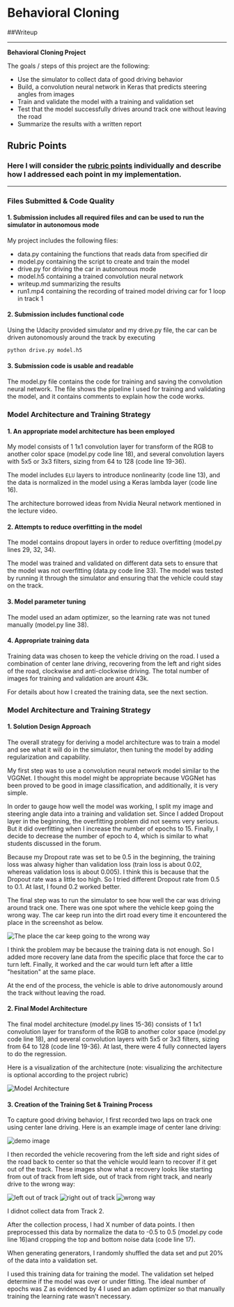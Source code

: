 # **Behavioral Cloning** 

##Writeup

---

**Behavioral Cloning Project**

The goals / steps of this project are the following:
* Use the simulator to collect data of good driving behavior
* Build, a convolution neural network in Keras that predicts steering angles from images
* Train and validate the model with a training and validation set
* Test that the model successfully drives around track one without leaving the road
* Summarize the results with a written report


[//]: # (Image References)

[dirt road]: ./writeup/dirt_road.png "Dirt Road Place"
[model architecture]: ./writeup/model_architecture.png "Model Architecture"
[image1]: ./writeup/image1.jpg "Image 1"
[left out of track]: ./writeup/left_out_of_track.jpg "left out of track"
[right out of track]: ./writeup/right_out_of_track.jpg "right out of track"
[wrong way]: ./writeup/wrong_way.jpg "wrong way"

## Rubric Points
### Here I will consider the [rubric points](https://review.udacity.com/#!/rubrics/432/view) individually and describe how I addressed each point in my implementation.  

---
### Files Submitted & Code Quality

#### 1. Submission includes all required files and can be used to run the simulator in autonomous mode

My project includes the following files:
* data.py containing the functions that reads data from specified dir
* model.py containing the script to create and train the model
* drive.py for driving the car in autonomous mode
* model.h5 containing a trained convolution neural network 
* writeup.md summarizing the results
* run1.mp4 containing the recording of trained model driving car for 1 loop in track 1

#### 2. Submission includes functional code
Using the Udacity provided simulator and my drive.py file, the car can be driven autonomously around the track by executing 
```sh
python drive.py model.h5
```

#### 3. Submission code is usable and readable

The model.py file contains the code for training and saving the convolution neural network. The file shows the pipeline I used for training and validating the model, and it contains comments to explain how the code works.

### Model Architecture and Training Strategy

#### 1. An appropriate model architecture has been employed

My model consists of 1 1x1 convolution layer for transform of the RGB to another color space (model.py code line 18), and several convolution layers with 5x5 or 3x3 filters, sizing from 64 to 128 (code line 19-36).

The model includes `ELU` layers to introduce nonlinearity (code line 13), and the data is normalized in the model using a Keras lambda layer (code line 16).

The architecture borrowed ideas from Nvidia Neural network mentioned in the lecture video.

#### 2. Attempts to reduce overfitting in the model

The model contains dropout layers in order to reduce overfitting (model.py lines 29, 32, 34). 

The model was trained and validated on different data sets to ensure that the model was not overfitting (data.py code line 33). The model was tested by running it through the simulator and ensuring that the vehicle could stay on the track.

#### 3. Model parameter tuning

The model used an adam optimizer, so the learning rate was not tuned manually (model.py line 38).

#### 4. Appropriate training data

Training data was chosen to keep the vehicle driving on the road. I used a combination of center lane driving, recovering from the left and right sides of the road, clockwise and anti-clockwise driving. The total number of images for training and validation are arount 43k.

For details about how I created the training data, see the next section. 

### Model Architecture and Training Strategy

#### 1. Solution Design Approach

The overall strategy for deriving a model architecture was to train a model and see what it will do in the simulator, then tuning the model by adding regularization and capability.

My first step was to use a convolution neural network model similar to the VGGNet. I thought this model might be appropriate because VGGNet has been proved to be good in image classification, and additionally, it is very simple.

In order to gauge how well the model was working, I split my image and steering angle data into a training and validation set. Since I added Dropout layer in the beginning, the overfitting problem did not seems very serious. But it did overfitting when I increase the number of epochs to 15. Finally, I decide to decrease the number of epoch to 4, which is similar to what students discussed in the forum.

Because my Dropout rate was set to be 0.5 in the beginning, the training loss was alwasy higher than validation loss (train loss is about 0.02, whereas validation loss is about 0.005). I think this is because that the Dropout rate was a little too high. So I tried different Dropout rate from 0.5 to 0.1. At last, I found 0.2 worked better.

The final step was to run the simulator to see how well the car was driving around track one. There was one spot where the vehicle keep going the wrong way. The car keep run into the dirt road every time it encountered the place in the screenshot as below.

![The place the car keep going to the wrong way][dirt road]

I think the problem may be because the training data is not enough. So I added more recovery lane data from the specific place that force the car to turn left. Finally, it worked and the car would turn left after a little "hesitation" at the same place.

At the end of the process, the vehicle is able to drive autonomously around the track without leaving the road.

#### 2. Final Model Architecture

The final model architecture (model.py lines 15-36) consists of 1 1x1 convolution layer for transform of the RGB to another color space (model.py code line 18), and several convolution layers with 5x5 or 3x3 filters, sizing from 64 to 128 (code line 19-36). At last, there were 4 fully connected layers to do the regression.

Here is a visualization of the architecture (note: visualizing the architecture is optional according to the project rubric)

![Model Architecture][model architecture]

#### 3. Creation of the Training Set & Training Process

To capture good driving behavior, I first recorded two laps on track one using center lane driving. Here is an example image of center lane driving:

![demo image][image1]

I then recorded the vehicle recovering from the left side and right sides of the road back to center so that the vehicle would learn to recover if it get out of the track. These images show what a recovery looks like starting from out of track from left side, out of track from right track, and nearly drive to the wrong way:

![left out of track][left out of track]
![right out of track][right out of track]
![wrong way][wrong way]

I didnot collect data from Track 2.

After the collection process, I had X number of data points. I then preprocessed this data by normalize the data to -0.5 to 0.5 (model.py code line 16)and cropping the top and bottom noise data (code line 17).


When generating generators, I randomly shuffled the data set and put 20% of the data into a validation set. 

I used this training data for training the model. The validation set helped determine if the model was over or under fitting. The ideal number of epochs was Z as evidenced by 4 I used an adam optimizer so that manually training the learning rate wasn't necessary.
